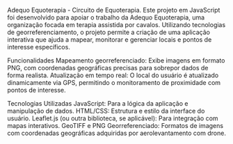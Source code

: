 Adequo Equoterapia - Circuito de Equoterapia.
Este projeto em JavaScript foi desenvolvido para apoiar o trabalho da Adequo Equoterapia, uma organização focada em terapia assistida por cavalos. Utilizando tecnologias de georreferenciamento, o projeto permite a criação de uma aplicação interativa que ajuda a mapear, monitorar e gerenciar locais e pontos de interesse específicos.

Funcionalidades
Mapeamento georreferenciado: Exibe imagens em formato PNG, com coordenadas geográficas precisas para sobrepor dados de forma realista.
Atualização em tempo real: O local do usuário é atualizado dinamicamente via GPS, permitindo o monitoramento de proximidade com pontos de interesse.

Tecnologias Utilizadas
JavaScript: Para a lógica da aplicação e manipulação de dados.
HTML/CSS: Estrutura e estilo da interface do usuário.
Leaflet.js (ou outra biblioteca, se aplicável): Para integração com mapas interativos.
GeoTIFF e PNG Georreferenciado: Formatos de imagens com coordenadas geográficas adquiridas por aerolevantamento com drone.
